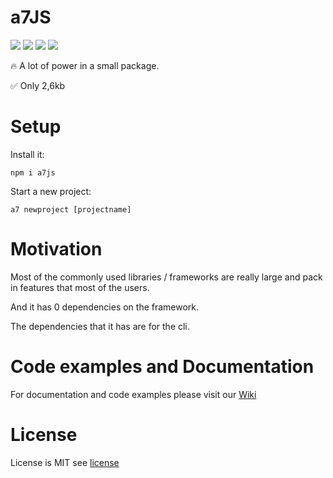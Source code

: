 # a7JS
![](https://img.shields.io/badge/build-passing-success) 
![](https://img.shields.io/badge/Latest%20version-v.3.3.5-blue)
![](https://img.shields.io/badge/Size-3kb-success)
![](https://img.shields.io/badge/v4%20status-in%20Development-red)

🔥 A lot of power in a small package.

✅ Only 2,6kb

# Setup
Install it:
```shell
npm i a7js
```

Start a new project:
```shell
a7 newproject [projectname]
```

# Motivation
Most of the commonly used libraries / frameworks are really large and pack in features that most of the users.

And it has 0 dependencies on the framework.

The dependencies that it has are for the cli. 

# Code examples and Documentation
For documentation and code examples please visit our [Wiki](https://github.com/anton7r/a7JS/wiki)

# License
License is MIT see [license](https://github.com/anton7r/a7JS/blob/master/LICENSE)
